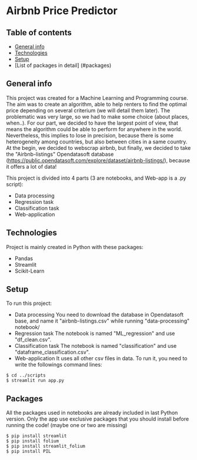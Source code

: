 # Airbnb Price Predictor 


## Table of contents
* [General info](#general-info)
* [Technologies](#technologies)
* [Setup](#setup)
* [List of packages in detail] (#packages)

## General info
This project was created for a Machine Learning and Programming course. The aim was to create an algorithm, able to help renters to find the
optimal price depending on several criterium (we will detail them later). 
The problematic was very large, so we had to make some choice (about places, when..). For our part, we decided to have the largest point of view, that means the algorithm could be able to
perform for anywhere in the world. Nevertheless, this implies to lose in precision, because there is some heterogeneity among countries, but also between cities in a same country. 
At the begin, we decided to webscrap airbnb, but finally, we decided to take the "Airbnb-listings" Opendatasoft database (https://public.opendatasoft.com/explore/dataset/airbnb-listings/), because it offers a lot of data!

This project is divided into 4 parts (3 are notebooks, and Web-app is a .py script):
* Data processing 
* Regression task
* Classification task
* Web-application
	
## Technologies
Project is mainly created in Python with these packages:
* Pandas
* Streamlit
* Scikit-Learn


	
## Setup
To run this project:
* Data processing 
You need to download the database in Opendatasoft base, and name it "airbnb-listings.csv" while running "data-processing" notebook/
* Regression task
The notebook is named "ML_regression" and use "df_clean.csv".
* Classification task
The notebook is named "classification" and use "dataframe_classification.csv".
* Web-application
It uses all other csv files in data. 
To run it, you need to write the followings command lines:
```
$ cd ../scripts
$ streamlit run app.py

```
## Packages

All the packages used in notebooks are already included in last Python version. 
Only the app use exclusive packages that you should install before running the code! (maybe one or two are missing)
```
$ pip install streamlit
$ pip install folium
$ pip install streamlit_folium
$ pip install PIL
```

